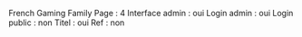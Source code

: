 French Gaming Family
Page : 4
Interface admin : oui
Login admin : oui
Login public : non
Titel : oui
Ref : non


